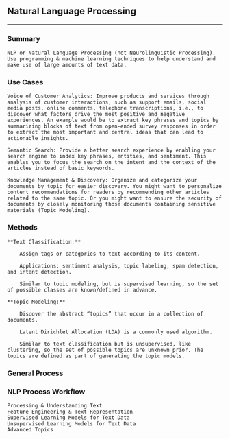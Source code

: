 ## Natural Language Processing
****
### Summary

    NLP or Natural Language Processing (not Neurolinguistic Processing).
    Use programming & machine learning techniques to help understand and make use of large amounts of text data.

### Use Cases

    Voice of Customer Analytics: Improve products and services through analysis of customer interactions, such as support emails, social media posts, online comments, telephone transcriptions, i.e., to discover what factors drive the most positive and negative experiences. An example would be to extract key phrases and topics by summarizing blocks of text from open-ended survey responses in order to extract the most important and central ideas that can lead to actionable insights.

    Semantic Search: Provide a better search experience by enabling your search engine to index key phrases, entities, and sentiment. This enables you to focus the search on the intent and the context of the articles instead of basic keywords.

    Knowledge Management & Discovery: Organize and categorize your documents by topic for easier discovery. You might want to personalize content recommendations for readers by recommending other articles related to the same topic. Or you might want to ensure the security of documents by closely monitoring those documents containing sensitive materials (Topic Modeling).

### Methods

    **Text Classification:**

        Assign tags or categories to text according to its content.

        Applications: sentiment analysis, topic labeling, spam detection, and intent detection.

        Similar to topic modeling, but is supervised learning, so the set of possible classes are known/defined in advance.

    **Topic Modeling:**

        Discover the abstract “topics” that occur in a collection of documents.

        Latent Dirichlet Allocation (LDA) is a commonly used algorithm.

        Similar to text classification but is unsupervised, like clustering, so the set of possible topics are unknown prior. The topics are defined as part of generating the topic models.

### General Process

### NLP Process Workflow

    Processing & Understanding Text
    Feature Engineering & Text Representation
    Supervised Learning Models for Text Data
    Unsupervised Learning Models for Text Data
    Advanced Topics
